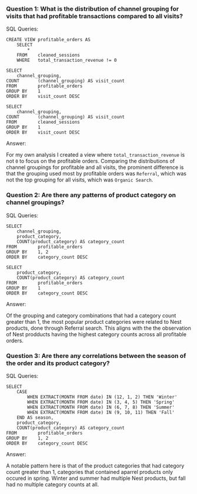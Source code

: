 ### Question 1: What is the distribution of channel grouping for visits that had profitable transactions compared to all visits?

SQL Queries:
```
CREATE VIEW profitable_orders AS
	SELECT 
		*
	FROM 	cleaned_sessions
	WHERE	total_transaction_revenue != 0
```
```
SELECT 
	channel_grouping,
COUNT		(channel_grouping) AS visit_count
FROM		profitable_orders
GROUP BY 	1
ORDER BY	visit_count DESC
```
```
SELECT 
	channel_grouping, 
COUNT		(channel_grouping) AS visit_count 
FROM		cleaned_sessions 
GROUP BY 	1
ORDER BY 	visit_count DESC
```


Answer:                                                                                                                                                                                                                         

For my own analysis I created a view where `total_transaction_revenue` is not `0` to focus on the profitable orders. Comparing the distributions of channel groupings for profitable and all visits, the prominent difference is that the grouping used most by profitable orders was `Referral`, which was not the top grouping for all visits, which was `Organic Search`. 


### Question 2: Are there any patterns of product category on channel groupings?

SQL Queries:
```
SELECT 
	channel_grouping,
	product_category,  
	COUNT(product_category) AS category_count
FROM 		profitable_orders 
GROUP BY 	1, 2
ORDER BY 	category_count DESC
```
```
SELECT 
	product_category,  
	COUNT(product_category) AS category_count
FROM 		profitable_orders 
GROUP BY 	1
ORDER BY 	category_count DESC
```
Answer:                                                                                                                                                                                                                         

Of the grouping and category combinations that had a category count greater than 1, the most popular product categories were related to Nest products, done through Referral search. This aligns with the the observation of Nest prodducts having the highest category counts across all profitable orders.


### Question 3: Are there any correlations between the season of the order and its product category? 

SQL Queries:
```
SELECT 
	CASE
		WHEN EXTRACT(MONTH FROM date) IN (12, 1, 2) THEN 'Winter'
        WHEN EXTRACT(MONTH FROM date) IN (3, 4, 5) THEN 'Spring'
        WHEN EXTRACT(MONTH FROM date) IN (6, 7, 8) THEN 'Summer'
        WHEN EXTRACT(MONTH FROM date) IN (9, 10, 11) THEN 'Fall'
    END AS season, 
	product_category,
	COUNT(product_category) AS category_count
FROM		profitable_orders
GROUP BY 	1, 2
ORDER BY 	category_count DESC	
```
Answer:                                                                                                                                                                                                                          

A notable pattern here is that of the product categories that had category count greater than 1, categories that contained aparrel products only occured in spring. Winter and summer had multiple Nest products, but fall had no multiple category counts at all.

